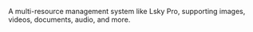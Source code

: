 A multi-resource management system like Lsky Pro, supporting images, videos, documents, audio, and more.
